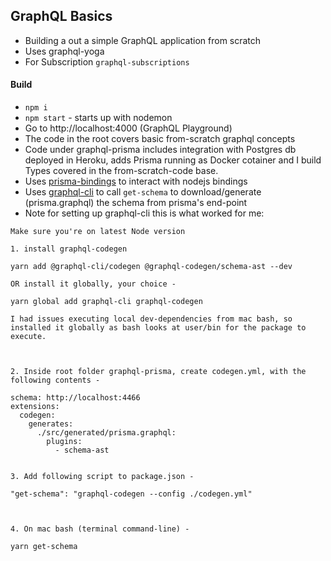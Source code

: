 ## GraphQL Basics 

- Building a out a simple GraphQL application from scratch
- Uses graphql-yoga
- For Subscription `graphql-subscriptions`

#### Build

- `npm i`
- `npm start` - starts up with nodemon
- Go to http://localhost:4000 (GraphQL Playground)
- The code in the root covers basic from-scratch graphql concepts
- Code under graphql-prisma includes integration with Postgres db deployed in Heroku, adds Prisma running as Docker cotainer
and I build Types covered in the from-scratch-code base.
- Uses [prisma-bindings](https://github.com/prisma-labs/prisma-binding) to interact with nodejs bindings
- Uses [graphql-cli](https://github.com/Urigo/graphql-cli#readme) to call `get-schema` to download/generate (prisma.graphql) the schema from prisma's end-point
- Note for setting up graphql-cli this is what worked for me:

```
Make sure you're on latest Node version

1. install graphql-codegen

yarn add @graphql-cli/codegen @graphql-codegen/schema-ast --dev

OR install it globally, your choice -

yarn global add graphql-cli graphql-codegen

I had issues executing local dev-dependencies from mac bash, so installed it globally as bash looks at user/bin for the package to execute.



2. Inside root folder graphql-prisma, create codegen.yml, with the following contents -

schema: http://localhost:4466
extensions:
  codegen:
    generates:
      ./src/generated/prisma.graphql:
        plugins:
          - schema-ast


3. Add following script to package.json -

"get-schema": "graphql-codegen --config ./codegen.yml"



4. On mac bash (terminal command-line) -

yarn get-schema
```

